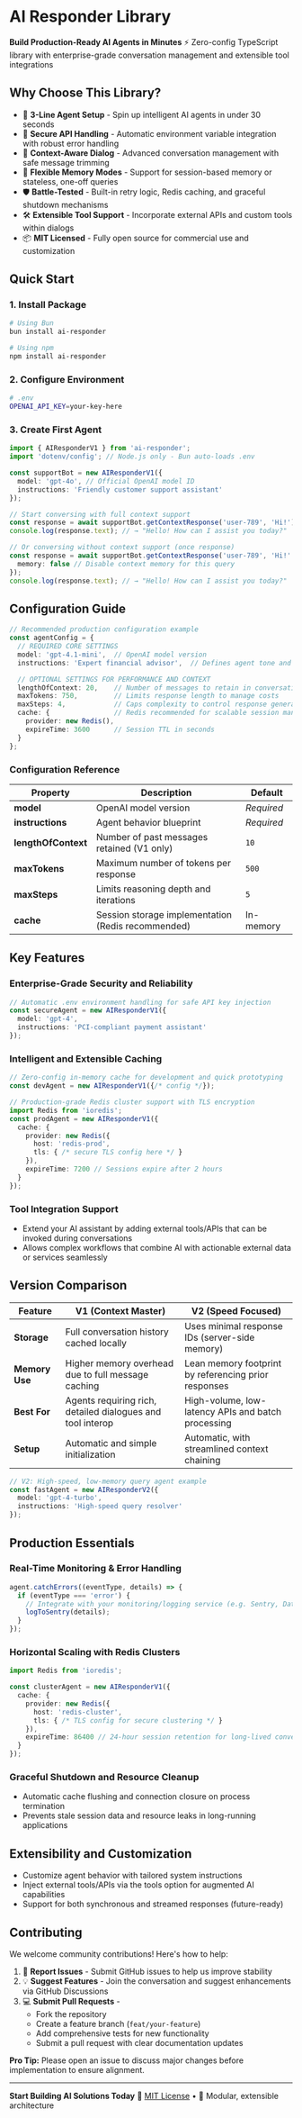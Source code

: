 # AI Responder Library

**Build Production-Ready AI Agents in Minutes**
⚡ Zero-config TypeScript library with enterprise-grade conversation management and extensible tool integrations

## Why Choose This Library?

- 🚀 **3-Line Agent Setup** - Spin up intelligent AI agents in under 30 seconds
- 🔐 **Secure API Handling** - Automatic environment variable integration with robust error handling
- 🧩 **Context-Aware Dialog** - Advanced conversation management with safe message trimming
- 🔄 **Flexible Memory Modes** - Support for session-based memory or stateless, one-off queries
- 🛡️ **Battle-Tested** - Built-in retry logic, Redis caching, and graceful shutdown mechanisms
- 🛠️ **Extensible Tool Support** - Incorporate external APIs and custom tools within dialogs
- 📦 **MIT Licensed** - Fully open source for commercial use and customization

## Quick Start

### 1. Install Package
```bash
# Using Bun
bun install ai-responder

# Using npm
npm install ai-responder
```

### 2. Configure Environment
```bash
# .env
OPENAI_API_KEY=your-key-here
```

### 3. Create First Agent
```typescript
import { AIResponderV1 } from 'ai-responder';
import 'dotenv/config'; // Node.js only - Bun auto-loads .env

const supportBot = new AIResponderV1({
  model: 'gpt-4o', // Official OpenAI model ID
  instructions: 'Friendly customer support assistant'
});

// Start conversing with full context support
const response = await supportBot.getContextResponse('user-789', 'Hi!');
console.log(response.text); // → "Hello! How can I assist you today?"

// Or conversing without context support (once response)
const response = await supportBot.getContextResponse('user-789', 'Hi!'. {
  memory: false // Disable context memory for this query
});
console.log(response.text); // → "Hello! How can I assist you today?"
```

## Configuration Guide

```typescript
// Recommended production configuration example
const agentConfig = {
  // REQUIRED CORE SETTINGS
  model: 'gpt-4.1-mini',  // OpenAI model version
  instructions: 'Expert financial advisor',  // Defines agent tone and role

  // OPTIONAL SETTINGS FOR PERFORMANCE AND CONTEXT
  lengthOfContext: 20,    // Number of messages to retain in conversation (V1 only)
  maxTokens: 750,         // Limits response length to manage costs
  maxSteps: 4,            // Caps complexity to control response generation time
  cache: {                // Redis recommended for scalable session management
    provider: new Redis(),
    expireTime: 3600      // Session TTL in seconds
  }
};
```

### Configuration Reference

| Property          | Description                          | Default         |
|-------------------|------------------------------------|-----------------|
| **model**         | OpenAI model version                | *Required*      |
| **instructions**  | Agent behavior blueprint            | *Required*      |
| **lengthOfContext**| Number of past messages retained (V1 only) | `10`     |
| **maxTokens**     | Maximum number of tokens per response | `500`         |
| **maxSteps**      | Limits reasoning depth and iterations | `5`           |
| **cache**         | Session storage implementation (Redis recommended) | In-memory |

## Key Features

### Enterprise-Grade Security and Reliability
```typescript
// Automatic .env environment handling for safe API key injection
const secureAgent = new AIResponderV1({
  model: 'gpt-4',
  instructions: 'PCI-compliant payment assistant'
});
```

### Intelligent and Extensible Caching
```typescript
// Zero-config in-memory cache for development and quick prototyping
const devAgent = new AIResponderV1({/* config */});

// Production-grade Redis cluster support with TLS encryption
import Redis from 'ioredis';
const prodAgent = new AIResponderV1({
  cache: {
    provider: new Redis({
      host: 'redis-prod',
      tls: { /* secure TLS config here */ }
    }),
    expireTime: 7200 // Sessions expire after 2 hours
  }
});
```

### Tool Integration Support
- Extend your AI assistant by adding external tools/APIs that can be invoked during conversations
- Allows complex workflows that combine AI with actionable external data or services seamlessly

## Version Comparison

| Feature          | V1 (Context Master)              | V2 (Speed Focused)                  |
|------------------|---------------------------------|-----------------------------------|
| **Storage**      | Full conversation history cached locally | Uses minimal response IDs (server-side memory) |
| **Memory Use**   | Higher memory overhead due to full message caching | Lean memory footprint by referencing prior responses |
| **Best For**     | Agents requiring rich, detailed dialogues and tool interop | High-volume, low-latency APIs and batch processing |
| **Setup**        | Automatic and simple initialization | Automatic, with streamlined context chaining |

```typescript
// V2: High-speed, low-memory query agent example
const fastAgent = new AIResponderV2({
  model: 'gpt-4-turbo',
  instructions: 'High-speed query resolver'
});
```

## Production Essentials

### Real-Time Monitoring & Error Handling
```typescript
agent.catchErrors((eventType, details) => {
  if (eventType === 'error') {
    // Integrate with your monitoring/logging service (e.g. Sentry, Datadog)
    logToSentry(details);
  }
});
```

### Horizontal Scaling with Redis Clusters
```typescript
import Redis from 'ioredis';

const clusterAgent = new AIResponderV1({
  cache: {
    provider: new Redis({
      host: 'redis-cluster',
      tls: { /* TLS config for secure clustering */ }
    }),
    expireTime: 86400 // 24-hour session retention for long-lived conversations
  }
});
```

### Graceful Shutdown and Resource Cleanup
- Automatic cache flushing and connection closure on process termination
- Prevents stale session data and resource leaks in long-running applications

## Extensibility and Customization

- Customize agent behavior with tailored system instructions
- Inject external tools/APIs via the tools option for augmented AI capabilities
- Support for both synchronous and streamed responses (future-ready)

## Contributing

We welcome community contributions! Here's how to help:

1. 🐛 **Report Issues** - Submit GitHub issues to help us improve stability
2. 💡 **Suggest Features** - Join the conversation and suggest enhancements via GitHub Discussions
3. 💻 **Submit Pull Requests** -
   - Fork the repository
   - Create a feature branch (`feat/your-feature`)
   - Add comprehensive tests for new functionality
   - Submit a pull request with clear documentation updates

**Pro Tip:** Please open an issue to discuss major changes before implementation to ensure alignment.

---

**Start Building AI Solutions Today**
📄 [MIT License](LICENSE) • 🔧 Modular, extensible architecture
